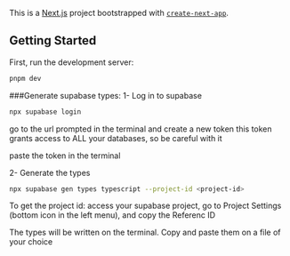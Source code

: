 This is a [Next.js](https://nextjs.org/) project bootstrapped with [`create-next-app`](https://github.com/vercel/next.js/tree/canary/packages/create-next-app).

## Getting Started

First, run the development server:

```bash
pnpm dev
```

###Generate supabase types:
1- Log in to supabase
```bash
npx supabase login
```

go to the url prompted in the terminal and create a new token
this token grants access to ALL your databases, so be careful with it

paste the token in the terminal


2- Generate the types
```bash
npx supabase gen types typescript --project-id <project-id>
```

To get the project id:
access your supabase project, go to Project Settings (bottom icon in the left menu), and copy the Referenc ID

The types will be written on the terminal. Copy and paste them on a file of your choice